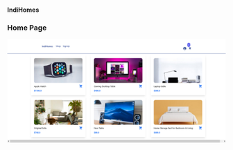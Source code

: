 #### IndiHomes





### Home Page
![img](https://raw.githubusercontent.com/Siddharthbadal/IndiHomes/main/images/home.png?token=GHSAT0AAAAAABX23GVRB4KRHR7QOU5O7EXUYZEQ2AQ)
